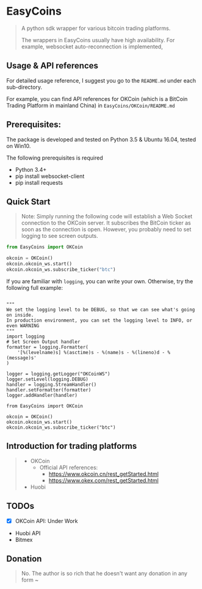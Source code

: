 # EasyCoins
> A python sdk wrapper for various bitcoin trading platforms.
>
> The wrappers in EasyCoins usually have high availability.
> For example, websocket auto-reconnection is implemented,
>

## Usage & API references
For detailed usage reference, I suggest you go to the `README.md` under
each sub-directory.

For example, you can find API references for OKCoin
 (which is a BitCoin Trading Platform in mainland China) in
`EasyCoins/OKCoin/README.md`

## Prerequisites:
The package is developed and tested on Python 3.5 & Ubuntu 16.04,
tested on Win10.

The following prerequisites is required

- Python 3.4+
- pip install websocket-client
- pip install requests

## Quick Start
> Note: Simply running the following code will establish a Web Socket connection
> to the OKCoin server. It subscribes the BitCoin ticker as soon as the
> connection is open. However, you probably need to set logging to see screen outputs.
>

```python
from EasyCoins import OKCoin

okcoin = OKCoin()
okcoin.okcoin_ws.start()
okcoin.okcoin_ws.subscribe_ticker("btc")
```
If you are familiar with `logging`, you can write your own. Otherwise, try
the following full example:
```

"""
We set the logging level to be DEBUG, so that we can see what's going on inside.
In production environment, you can set the logging level to INFO, or even WARNING
"""
import logging
# Set Screen Output handler
formatter = logging.Formatter(
    '[%(levelname)s] %(asctime)s - %(name)s - %(lineno)d - %(message)s'
)

logger = logging.getLogger("OKCoinWS")
logger.setLevel(logging.DEBUG)
handler = logging.StreamHandler()
handler.setFormatter(formatter)
logger.addHandler(handler)

from EasyCoins import OKCoin

okcoin = OKCoin()
okcoin.okcoin_ws.start()
okcoin.okcoin_ws.subscribe_ticker("btc")
```

## Introduction for trading platforms
> - OKCoin
>   - Official API references:
>       - https://www.okcoin.cn/rest_getStarted.html
>       - https://www.okex.com/rest_getStarted.html
> - Huobi

## TODOs
 - [x] OKCoin API: Under Work
 - Huobi API
 - Bitmex


## Donation
> No. The author is so rich that he doesn't want any donation in any form ~